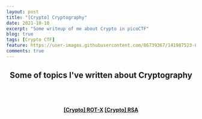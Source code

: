 ```yaml
---
layout: post
title: "[Crypto] Cryptography"
date: 2021-10-10
excerpt: "Some writeup of me about Crypto in picoCTF"
blog: true
tags: [Crypto CTF]
feature: https://user-images.githubusercontent.com/86739367/141987523-68a87eae-f4b0-4c0e-b40d-5c5415491fe9.png
comments: true
---
```


<h2 align="center">
  Some of topics I've written about Cryptography
</h2> 
<br><br>
<div align="center">
  <h4>
    <a href="https://hieuhdh.github.io/deuteri/Crypto-Rot-x/" class="btn btn-success">[Crypto] ROT-X</a> 
    <a href="https://hieuhdh.github.io/deuteri/Crypto-RSA/" class="btn btn-success">[Crypto] RSA</a>
  </h4>
</div>
